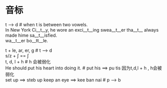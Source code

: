 # 音标
t --> d  # when t is between two vowels.  
In New York Ci__t__y, he wore an exci__t__ing swea__t__er tha__t__ always made hime sa__t__isfied.  
wa__t__er bo__tt__le.  


t + le, ar, er, g    # t --> d  
s/z + ʃ  == ʃ  
t, d, l + h     # h 会被弱化  
He should put his heart into  doing it.  # put his ==> pu tis 因为t,d,l + h ,  h会被弱化  
set up ==> steb up    keep an eye ==> kee ban nai  # p --> b
